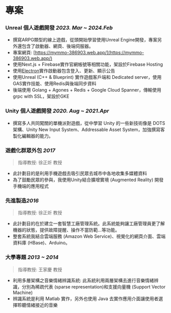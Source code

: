 # 專案

### Unreal 個人遊戲開發  *2023. Mar ~ 2024.Feb*
-  撰寫ARPG類型的線上遊戲，從頭開始學習使用Unreal Engine開發，專案另外還包含了啟動器、網頁、後端伺服器。
-  專案網頁: [https://mymmo-386903.web.app/](https://mymmo-386903.web.app/)
-  使用Next.js + Firebase實作官網帳號等相關功能，架設於Firebase Hosting
-  使用[Electron](https://www.electronjs.org/)實作啟動器包含登入、更新、顯示公告
-  使用Unreal (C++ & Blueprint) 實作遊戲客戶端和 Dedicated server，使用GAS實作技能、使用Redis與後端同步資料
-  後端使用 Golang + Agones + Redis + Google Cloud Spanner，傳輸使用 grpc with SSL，架設於GKE

### Unity 個人遊戲開發 *2020. Aug ~ 2021.Apr*
>
-  撰寫多人共同闖關的單機派對遊戲，從中學習 Unity 的一些新技術像是 DOTS 架構、Unity New Input System、Addressable Asset System，加強撰寫客製化編輯器的能力。

### 遊戲化群眾外包 *2017*
> 指導教授: 徐正炘 教授 
-  此計劃目的是利用手機遊戲去吸引民眾去城市中各地收集多媒體資料
-  為了鼓勵民眾的參與，我使用Unity結合擴增實境 (Augmented Reality) 開發手機端的應用程式

### 先進製造*2016*
> 指導教授: 徐正炘 教授  
-  此計劃目的在於建立一套智慧工廠管理系統。此系統能夠讓工廠管理員更了解機器的狀態，提供故障提醒、操作不當防範…等功能。
-  整套系統我結合雲端服務 (Amazon Web Service)、視覺化的網頁介面、雲端資料庫 (HBase)、Arduino。

### 大學專題 *2013 ~ 2014*
> 指導教授: 王家慶 教授 
- 利用多層架構之音樂情緒辨識系統: 此系統利用兩層架構去進行音樂情緒辨識，分別為稀疏代表 (sparse representation)和支援向量機 (Support Vector Machine)
- 辨識系統是利用 Matlab 實作，另外也使用 Java 去實作應用介面讓使用者選擇聆聽情緒接近的音樂